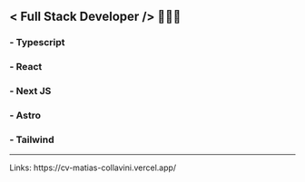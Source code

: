 ## < Full Stack Developer /> 👨🏻‍💻

### - Typescript
### - React
### - Next JS
### - Astro
### - Tailwind

<hr/>
Links: https://cv-matias-collavini.vercel.app/
